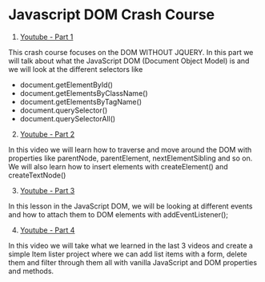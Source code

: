 # Javascript DOM Crash Course

1. [Youtube - Part 1](https://youtu.be/0ik6X4DJKCc)

 This crash course focuses on the DOM WITHOUT JQUERY. In this part we will talk about what the JavaScript DOM (Document Object Model) is and we will look at the different selectors like

- document.getElementById()
- document.getElementsByClassName()
- document.getElementsByTagName()
- document.querySelector()
- document.querySelectorAll()

2. [Youtube - Part 2](https://youtu.be/mPd2aJXCZ2g)

In this video we will learn how to traverse and move around the DOM with properties like parentNode, parentElement, nextElementSibling and so on. We will also learn how to insert elements with createElement() and createTextNode()

3. [Youtube - Part 3](https://youtu.be/wK2cBMcDTss)

In this lesson in the JavaScript DOM, we will be looking at different events and how to attach them to DOM elements with addEventListener();

4. [Youtube - Part 4](https://youtu.be/i37KVt_IcXw)

In this video we will take what we learned in the last 3 videos and create a simple Item lister project where we can add list items with a form, delete them and filter through them all with vanilla JavaScript and DOM properties and methods.
